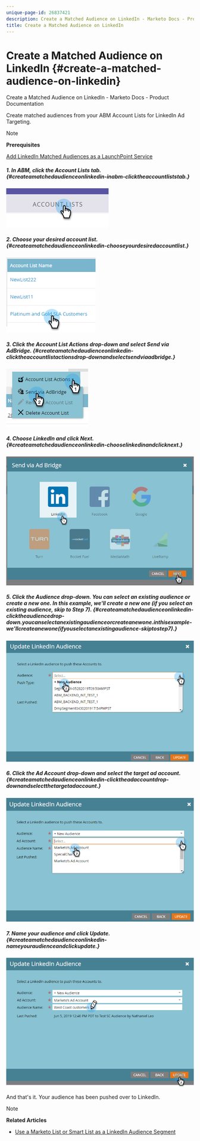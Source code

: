 ```yaml
---
unique-page-id: 26837421
description: Create a Matched Audience on LinkedIn - Marketo Docs - Product Documentation
title: Create a Matched Audience on LinkedIn
---
```


# Create a Matched Audience on LinkedIn {#create-a-matched-audience-on-linkedin}

Create a Matched Audience on LinkedIn - Marketo Docs - Product Documentation

Create matched audiences from your ABM Account Lists for LinkedIn Ad Targeting.

>[!NOTE]
>
>**Prerequisites**
>
>[Add LinkedIn Matched Audiences as a LaunchPoint Service](http://docs.marketo.com/x/I4Fy)

##### 1. In ABM, click the Account Lists tab. {#createamatchedaudienceonlinkedin-inabm-clicktheaccountliststab.}

![](assets/one-1.png)

##### 2. Choose your desired account list. {#createamatchedaudienceonlinkedin-chooseyourdesiredaccountlist.}

![](assets/two.png)

##### 3. Click the Account List Actions drop-down and select Send via AdBridge. {#createamatchedaudienceonlinkedin-clicktheaccountlistactionsdrop-downandselectsendviaadbridge.}

![](assets/three-1.png)

##### 4. Choose LinkedIn and click Next. {#createamatchedaudienceonlinkedin-chooselinkedinandclicknext.}

![](assets/four-1.png)

##### 5. Click the Audience drop-down. You can select an existing audience or create a new one. In this example, we'll create a new one (if you select an existing audience, skip to Step 7). {#createamatchedaudienceonlinkedin-clicktheaudiencedrop-down.youcanselectanexistingaudienceorcreateanewone.inthisexample-we'llcreateanewone(ifyouselectanexistingaudience-skiptostep7).}

![](assets/five-1.png)

##### 6. Click the Ad Account drop-down and select the target ad account. {#createamatchedaudienceonlinkedin-clicktheadaccountdrop-downandselectthetargetadaccount.}

![](assets/six-1.png)

##### 7. Name your audience and click Update. {#createamatchedaudienceonlinkedin-nameyouraudienceandclickupdate.}

![](assets/seven.png)

And that's it. Your audience has been pushed over to LinkedIn.

>[!NOTE]
>
>**Related Articles**
>
>* [Use a Marketo List or Smart List as a LinkedIn Audience Segment](http://docs.marketo.com/x/NIFy)
>

